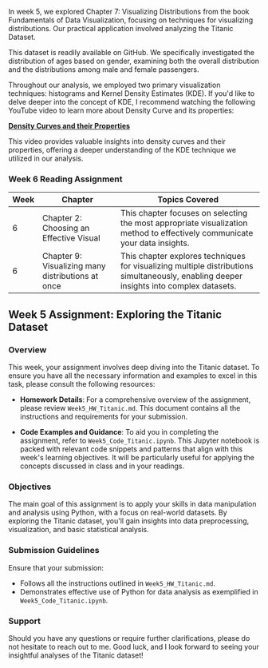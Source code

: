 In week 5, we explored Chapter 7: Visualizing Distributions from the book Fundamentals of Data Visualization, focusing on techniques for visualizing distributions. Our practical application involved analyzing the Titanic Dataset.

This dataset is readily available on GitHub. We specifically investigated the distribution of ages based on gender, examining both the overall distribution and the distributions among male and female passengers.

Throughout our analysis, we employed two primary visualization techniques: histograms and Kernel Density Estimates (KDE). If you'd like to delve deeper into the concept of KDE, I recommend watching the following YouTube video to learn more about Density Curve and its properties:

[**Density Curves and their Properties**](https://www.youtube.com/embed/Txlm4ORI4Gs)

This video provides valuable insights into density curves and their properties, offering a deeper understanding of the KDE technique we utilized in our analysis.

### Week 6 Reading Assignment

| Week | Chapter | Topics Covered |
|------|---------|----------------|
| 6 | Chapter 2: Choosing an Effective Visual | This chapter focuses on selecting the most appropriate visualization method to effectively communicate your data insights. |
| 6 | Chapter 9: Visualizing many distributions at once | This chapter explores techniques for visualizing multiple distributions simultaneously, enabling deeper insights into complex datasets. |




## Week 5 Assignment: Exploring the Titanic Dataset

### Overview
This week, your assignment involves deep diving into the Titanic dataset. To ensure you have all the necessary information and examples to excel in this task, please consult the following resources:

- **Homework Details**: For a comprehensive overview of the assignment, please review `Week5_HW_Titanic.md`. This document contains all the instructions and requirements for your submission.

- **Code Examples and Guidance**: To aid you in completing the assignment, refer to `Week5_Code_Titanic.ipynb`. This Jupyter notebook is packed with relevant code snippets and patterns that align with this week's learning objectives. It will be particularly useful for applying the concepts discussed in class and in your readings.

### Objectives
The main goal of this assignment is to apply your skills in data manipulation and analysis using Python, with a focus on real-world datasets. By exploring the Titanic dataset, you'll gain insights into data preprocessing, visualization, and basic statistical analysis.

### Submission Guidelines
Ensure that your submission:
- Follows all the instructions outlined in `Week5_HW_Titanic.md`.
- Demonstrates effective use of Python for data analysis as exemplified in `Week5_Code_Titanic.ipynb`.


### Support
Should you have any questions or require further clarifications, please do not hesitate to reach out to me. Good luck, and I look forward to seeing your insightful analyses of the Titanic dataset!
